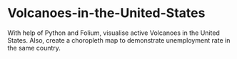 # Volcanoes-in-the-United-States
With help of Python and Folium, visualise active Volcanoes in the United States. Also, create a choropleth map to demonstrate unemployment rate in the same country.

